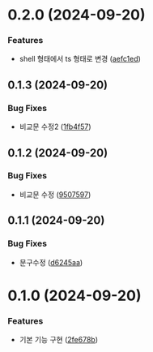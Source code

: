 

# 0.2.0 (2024-09-20)


### Features

* shell 형태에서 ts 형태로 변경 ([aefc1ed](https://github.com/GennYoon/wait-for-vercel/commit/aefc1ed16272063df9a1e131b32d197d9053b56c))

## 0.1.3 (2024-09-20)


### Bug Fixes

* 비교문 수정2 ([1fb4f57](https://github.com/GennYoon/wait-for-vercel/commit/1fb4f57af9eb65bf72041f7de447857d91c4ac65))

## 0.1.2 (2024-09-20)


### Bug Fixes

* 비교문 수정 ([9507597](https://github.com/GennYoon/wait-for-vercel/commit/9507597508b43aa2c8f3afa37ca073c4b079ae35))

## 0.1.1 (2024-09-20)


### Bug Fixes

* 문구수정 ([d6245aa](https://github.com/GennYoon/wait-for-vercel/commit/d6245aae9647c0070ffffdb82bf6a51f57a3522c))

# 0.1.0 (2024-09-20)


### Features

* 기본 기능 구현 ([2fe678b](https://github.com/GennYoon/wait-for-vercel/commit/2fe678bb410761b90a29e84c841fdeb37f881312))
